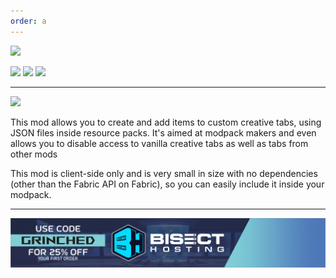 ```yaml
---
order: a
---
```

![](https://firstdarkdev.xyz/cf/mct/main_logo.png)

[![](https://img.shields.io/badge/Forge/Fabric-Download%20Here-yellow.svg)](https://www.curseforge.com/minecraft/mc-mods/morecreativetabs-forge-fabric) [![](https://img.shields.io/badge/Jenkins-Development%20Builds-red.svg)](https://ci.firstdarkdev.xyz/job/MoreCreativeTabs/job/Forge%20+%20Fabric/) [![](https://img.shields.io/badge/Discord-Hypherion%20Development-blue.svg)](https://discord.gg/PdVnXf9)
***
![](https://firstdarkdev.xyz/cf/mct/info.png)

This mod allows you to create and add items to custom creative tabs, using JSON files inside resource packs. It's aimed at modpack makers and even allows you to disable access to vanilla creative tabs as well as tabs from other mods

This mod is client-side only and is very small in size with no dependencies (other than the Fabric API on Fabric), so you can easily include it inside your modpack.
&nbsp;

* * *

[![](../img/bh.jpg)](https://bisecthosting.com/grinched)
